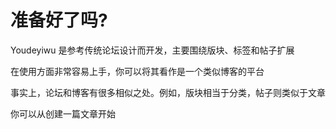 # 准备好了吗?

Youdeyiwu 是参考传统论坛设计而开发，主要围绕版块、标签和帖子扩展

在使用方面非常容易上手，你可以将其看作是一个类似博客的平台

事实上，论坛和博客有很多相似之处。例如，版块相当于分类，帖子则类似于文章

你可以从创建一篇文章开始

